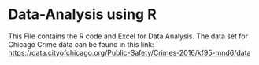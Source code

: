 # Data-Analysis using R
This File contains the R code and Excel for Data Analysis.
The data set for Chicago Crime data can be found in this link: https://data.cityofchicago.org/Public-Safety/Crimes-2016/kf95-mnd6/data
